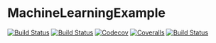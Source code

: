 # MachineLearningExample

[![Build Status](https://travis-ci.com/bkincaid256/MachineLearningExample.jl.svg?branch=master)](https://travis-ci.com/bkincaid256/MachineLearningExample.jl)
[![Build Status](https://ci.appveyor.com/api/projects/status/github/bkincaid256/MachineLearningExample.jl?svg=true)](https://ci.appveyor.com/project/bkincaid256/MachineLearningExample-jl)
[![Codecov](https://codecov.io/gh/bkincaid256/MachineLearningExample.jl/branch/master/graph/badge.svg)](https://codecov.io/gh/bkincaid256/MachineLearningExample.jl)
[![Coveralls](https://coveralls.io/repos/github/bkincaid256/MachineLearningExample.jl/badge.svg?branch=master)](https://coveralls.io/github/bkincaid256/MachineLearningExample.jl?branch=master)
[![Build Status](https://api.cirrus-ci.com/github/bkincaid256/MachineLearningExample.jl.svg)](https://cirrus-ci.com/github/bkincaid256/MachineLearningExample.jl)
